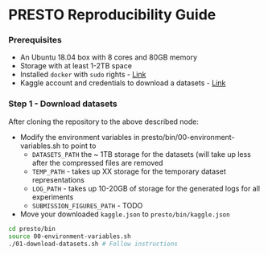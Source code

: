 # PRESTO Reproducibility Guide

### Prerequisites

* An Ubuntu 18.04 box with 8 cores and 80GB memory
* Storage with at least 1-2TB space
* Installed `docker` with `sudo` rights - [Link](https://www.digitalocean.com/community/tutorials/how-to-install-and-use-docker-on-ubuntu-18-04)
* Kaggle account and credentials to download a datasets - [Link](https://www.kaggle.com/account/login?phase=startRegisterTab)

### Step 1 - Download datasets

After cloning the repository to the above described node:
* Modify the environment variables in presto/bin/00-environment-variables.sh to point to
  * `DATASETS_PATH` the ~ 1TB storage for the datasets (will take up less after the compressed files are removed
  * `TEMP_PATH` - takes up XX storage for the temporary dataset representations
  * `LOG_PATH` - takes up 10-20GB of storage for the generated logs for all experiments
  * `SUBMISSION_FIGURES_PATH` - TODO
* Move your downloaded `kaggle.json` to `presto/bin/kaggle.json`

```bash
cd presto/bin
source 00-environment-variables.sh
./01-download-datasets.sh # Follow instructions
```


